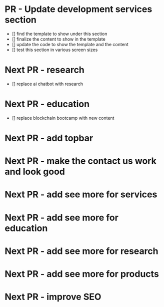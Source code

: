 # PR - Update development services section

- [] find the template to show under this section
- [] finalize the content to show in the template
- [] update the code to show the template and the content
- [] test this section in various screen sizes

# Next PR - research

- [] replace ai chatbot with research

# Next PR - education

- [] replace blockchain bootcamp with new content

# Next PR - add topbar

# Next PR - make the contact us work and look good

# Next PR - add see more for services

# Next PR - add see more for education

# Next PR - add see more for research

# Next PR - add see more for products

# Next PR - improve SEO

